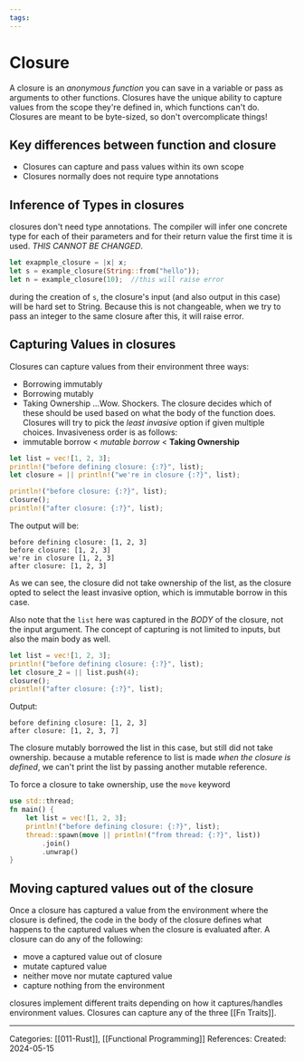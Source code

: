 ```yaml
---
tags:
---
```

# Closure
A closure is an _anonymous function_ you can save in a variable or pass as arguments to other functions. Closures have the unique ability to capture values from the scope they're defined in, which functions can't do. Closures are meant to be byte-sized, so don't overcomplicate things!

## Key differences between function and closure
- Closures can capture and pass values within its own scope
- Closures normally does not require type annotations

## Inference of Types in closures
closures don't need type annotations. The compiler will infer one concrete  type for each of their parameters and for their return value the first time it is used. _THIS CANNOT BE CHANGED_.

``` rust
let exapmple_closure = |x| x;
let s = example_closure(String::from("hello"));
let n = example_closure(10);  //this will raise error
```
during the creation of ```s```, the closure's input (and also output in this case) will be hard set to String. Because this is not changeable, when we try to pass an integer to the same closure after this, it will raise error.

## Capturing Values in closures
Closures can capture values from their environment three ways: 
- Borrowing immutably
- Borrowing mutably
- Taking Ownership
...Wow. Shockers. The closure decides which of these should be used based on what the body of the function does. Closures will try to pick the _least invasive_ option if given multiple choices. Invasiveness order is as follows:
- immutable borrow < _mutable borrow_ < **Taking Ownership**

``` rust
let list = vec![1, 2, 3];
println!("before defining closure: {:?}", list);
let closure = || println!("we're in closure {:?}", list);

println!("before closure: {:?}", list);
closure();
println!("after closure: {:?}", list);
```
The output will be:
```
before defining closure: [1, 2, 3]
before closure: [1, 2, 3]
we're in closure [1, 2, 3]
after closure: [1, 2, 3]
```
As we can see, the closure did not take ownership of the list, as the closure opted to select the least invasive option, which is immutable borrow in this case.

Also note that the ```list``` here was captured in the _BODY_ of the closure, not the input argument. The concept of capturing is not limited to inputs, but also the main body as well.

```rust
let list = vec![1, 2, 3];
println!("before defining closure: {:?}", list);
let closure_2 = || list.push(4);
closure();
println!("after closure: {:?}", list);
```
Output:
```
before defining closure: [1, 2, 3]
after closure: [1, 2, 3, 7]
```
The closure mutably borrowed the list in this case, but still did not take ownership.
because a mutable reference to list is made _when the closure is defined_, we can't print the list by passing another mutable reference.

To force a closure to take ownership, use the ```move``` keyword
``` rust
use std::thread;
fn main() {
	let list = vec![1, 2, 3];
	println!("before defining closure: {:?}", list);
	thread::spawn(move || println!("from thread: {:?}", list))
		.join()
		.unwrap()
}
```

## Moving captured values out of the closure
Once a closure has captured a value from the environment where the closure is defined, the code in the body of the closure defines what happens to the captured values when the closure is evaluated after. A closure can do any of the following:

- move a captured value out of closure
- mutate captured value
- neither move nor mutate captured value
- capture nothing from the environment

closures implement different traits depending on how it captures/handles environment values. Closures can capture any of the three [[Fn Traits]].



---
Categories: [[011-Rust]], [[Functional Programming]]
References:
Created: 2024-05-15
